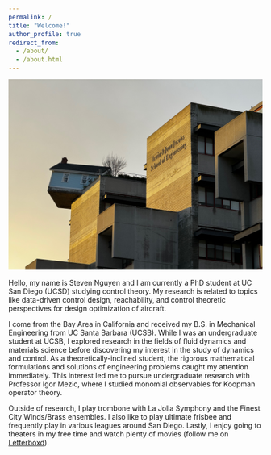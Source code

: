 ```yaml
---
permalink: /
title: "Welcome!"
author_profile: true
redirect_from: 
  - /about/
  - /about.html
---
```



![Photo of UCSD campus](/images/UCSD_Images/jacobs.jpeg)


Hello, my name is Steven Nguyen and I am currently a PhD student at UC San Diego (UCSD) studying control theory. My research is related to topics like data-driven control design, reachability, and control theoretic perspectives for design optimization of aircraft.

I come from the Bay Area in California and received my B.S. in Mechanical Engineering from UC Santa Barbara (UCSB). While I was an undergraduate student at UCSB, I explored research in the fields of fluid dynamics and materials science before discovering my interest in the study of dynamics and control. As a theoretically-inclined student, the rigorous mathematical formulations and solutions of engineering problems caught my attention immediately. This interest led me to pursue undergraduate research with Professor Igor Mezic, where I studied monomial observables for Koopman operator theory.

Outside of research, I play trombone with La Jolla Symphony and the Finest City Winds/Brass ensembles. I also like to play ultimate frisbee and frequently play in various leagues around San Diego. Lastly, I enjoy going to theaters in my free time and watch plenty of movies (follow me on [Letterboxd](https://boxd.it/1irUV)).
